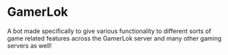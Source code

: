# GamerLok
A bot made specifically to give various functionality to different sorts of game related features across the GamerLok server and many other gaming servers as well!
